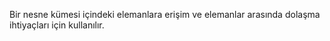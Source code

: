 Bir nesne kümesi içindeki elemanlara erişim ve elemanlar arasında dolaşma ihtiyaçları için kullanılır.